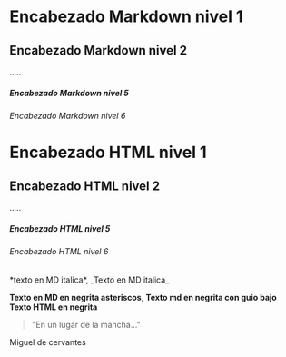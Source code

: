 # Encabezado Markdown nivel 1 
## Encabezado Markdown nivel 2
.....
##### Encabezado Markdown nivel 5
###### Encabezado Markdown nivel 6


<h1>Encabezado HTML nivel 1</h1>
<h2>Encabezado HTML nivel 2</h2>
.....
<h5>Encabezado HTML nivel 5</h5>
<h6>Encabezado HTML nivel 6</h6>
*texto en MD italica*, _Texto en MD italica_

**Texto en MD en negrita asteriscos**, __Texto md en negrita con guio bajo__
<strong>Texto HTML en negrita</strong>
>"En un lugar de la mancha..."


Miguel de cervantes
